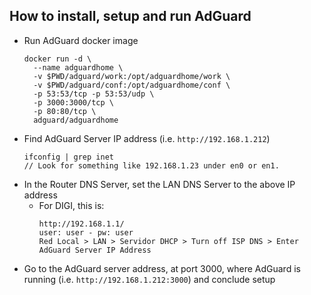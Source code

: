 ## How to install, setup and run AdGuard

- Run AdGuard docker image
  ```
  docker run -d \
    --name adguardhome \
    -v $PWD/adguard/work:/opt/adguardhome/work \
    -v $PWD/adguard/conf:/opt/adguardhome/conf \
    -p 53:53/tcp -p 53:53/udp \
    -p 3000:3000/tcp \
    -p 80:80/tcp \
    adguard/adguardhome
  ```
- Find AdGuard Server IP address (i.e. `http://192.168.1.212`)
  ```
  ifconfig | grep inet
  // Look for something like 192.168.1.23 under en0 or en1.
  ```
- In the Router DNS Server, set the LAN DNS Server to the above IP address
    - For DIGI, this is:
      ```
      http://192.168.1.1/
      user: user - pw: user
      Red Local > LAN > Servidor DHCP > Turn off ISP DNS > Enter AdGuard Server IP Address
      ```
- Go to the AdGuard server address, at port 3000, where AdGuard is running (i.e. `http://192.168.1.212:3000`) and conclude setup
